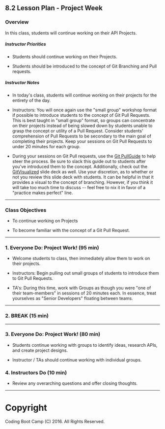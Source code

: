## 8.2 Lesson Plan - Project Week

### Overview

In this class, students will continue working on their API Projects. 

##### Instructor Priorities

* Students should continue working on their Projects.

* Students should be introduced to the concept of Git Branching and Pull requests. 

##### Instructor Notes

* In today's class, students will continue working on their projects for the entirety of the day. 

* Instructors: You will once again use the "small group" workshop format if possible to introduce students to the concept of Git Pull Requests. This is best taught in "small group" format, so groups can concentrate on their projects instead of being slowed down by students unable to grasp the concept or utility of a Pull Request. Consider students' comprehension of Pull Requests to be secondary to the main goal of completing their projects. Keep your sessions on Git Pull Requests to under 20 minutes for each group. 

* During your sessions on Git Pull requests, use the [Git PullGuide](Supplemental/GitPullGuide.docx) to help steer the process. Be sure to slack this guide out to students after you've introduced them to the concept. Additionally, check out the [GitVisualized](Slide-Shows) slide deck as well. Use your discretion, as to whether or not you review this slide deck with students. It can be helpful in that it provides a visual to the concept of branching. However, if you think it will take too much time to discuss -- feel free to nix it in favor of a "practice makes perfect" line. 

- - -

### Class Objectives

* To continue working on Projects

* To become familiar with the concept of a Git Pull Request. 

- - -

### 1. Everyone Do: Project Work! (95 min)

* Welcome students to class, then immediately allow them to work on their projects. 

* Instructors: Begin pulling out small groups of students to introduce them to Git Pull Requests. 

* TA's: During this time, work with Groups as though you were "one of their team-members" in sessions of 20 minutes each. In essence, treat yourselves as "Senior Developers" floating between teams. 

- - -

### 2. BREAK (15 min)

- - -

### 3. Everyone Do: Project Work! (80 min)

* Students continue working with groups to identify ideas, research APIs, and create project designs. 

* Instructor / TAs should continue working with individual groups. 

### 4. Instructors Do (10 min)

* Review any overarching questions and offer closing thoughts. 

- - -

# Copyright

Coding Boot Camp (C) 2016. All Rights Reserved.
